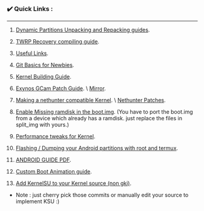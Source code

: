 ### ✔️ Quick Links :
<hr>

01. [Dynamic Partitions Unpacking and Repacking guides](https://github.com/ravindu644/Simple-Android-Guides/tree/Dyna-guide). <br>

02. [TWRP Recovery compiling guide](https://github.com/ravindu644/Simple-Android-Guides/tree/twrp). <br>

03. [Useful Links](https://github.com/ravindu644/Simple-Android-Guides/tree/useful-links). <br>
04. [Git Basics for Newbies](https://github.com/ravindu644/Simple-Android-Guides/tree/cherry-pick).
05. [Kernel Building Guide](https://github.com/ravindu644/Android-Kernel-Tutorials).
06. [Exynos GCam Patch Guide](https://t.me/SamsungTweaks/186). \ [Mirror](https://t.me/Logs_R/75).
07. [Making a nethunter compatible Kernel](https://github.com/ravindu644/Simple-Android-Guides/tree/nethunter). \ [Nethunter Patches](https://gitlab.com/kalilinux/nethunter/build-scripts/kali-nethunter-kernel/-/tree/master/patches?ref_type=heads).
08. [Enable Missing ramdisk in the boot.img](https://github.com/ravindu644/android_kernel_beyondx/commit/1de22b7067d487e315e15bfb8619a43aaa99594f). (You have to port the boot.img from a device which already has a ramdisk. just replace the files in split_img with yours.)
09. [Performance tweaks for Kernel](https://github.com/ravindu644/android_kernel_beyondx_lpos/commits/lpos-v8.4.1/).
10. [Flashing / Dumping your Android partitions with root and termux](https://github.com/ravindu644/Simple-Android-Guides/tree/dd).
11. [ANDROID GUIDE PDF](https://github.com/ravindu644/Simple-Android-Guides/blob/main/ANDROID_STUFFS.pdf).
12. [Custom Boot Animation guide](https://t.me/Logs_R/80).
13. [Add KernelSU to your Kernel source (non gki)](https://github.com/ravindu644/EternityKernel/commits/ksu-example/).

- Note : just cherry pick those commits or manually edit your source to implement KSU :)
